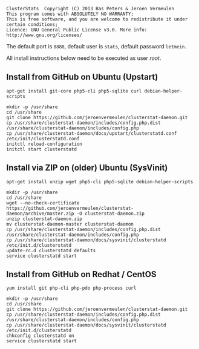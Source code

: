     ClusterStats  Copyright (C) 2013 Bas Peters & Jeroen Vermeulen
    This program comes with ABSOLUTELY NO WARRANTY;
    This is free software, and you are welcome to redistribute it under certain conditions;
    Licence: GNU General Public License v3.0. More info: http://www.gnu.org/licenses/


The default port is `8888`, default user is `stats`, default password `letmein`.

All install instructions below need to be executed as user *root*.

Install from GitHub on Ubuntu (Upstart)
---------------------------------------

    apt-get install git-core php5-cli php5-sqlite curl debian-helper-scripts

    mkdir -p /usr/share
    cd /usr/share
    git clone https://github.com/jeroenvermeulen/clusterstat-daemon.git
    cp /usr/share/clusterstat-daemon/includes/config.php.dist /usr/share/clusterstat-daemon/includes/config.php
    cp /usr/share/clusterstat-daemon/docs/upstart/clusterstatd.conf /etc/init/clusterstatd.conf
    initctl reload-configuration
    initctl start clusterstatd


Install via ZIP on (older) Ubuntu (SysVinit)
--------------------------------------------

    apt-get install unzip wget php5-cli php5-sqlite debian-helper-scripts

    mkdir -p /usr/share
    cd /usr/share
    wget --no-check-certificate https://github.com/jeroenvermeulen/clusterstat-daemon/archive/master.zip -O clusterstat-daemon.zip
    unzip clusterstat-daemon.zip
    mv clusterstat-daemon-master clusterstat-daemon
    cp /usr/share/clusterstat-daemon/includes/config.php.dist /usr/share/clusterstat-daemon/includes/config.php
    cp /usr/share/clusterstat-daemon/docs/sysvinit/clusterstatd /etc/init.d/clusterstatd
    update-rc.d clusterstatd defaults
    service clusterstatd start

Install from GitHub on Redhat / CentOS
--------------------------------------

    yum install git php-cli php-pdo php-process curl

    mkdir -p /usr/share
    cd /usr/share
    git clone https://github.com/jeroenvermeulen/clusterstat-daemon.git
    cp /usr/share/clusterstat-daemon/includes/config.php.dist /usr/share/clusterstat-daemon/includes/config.php
    cp /usr/share/clusterstat-daemon/docs/sysvinit/clusterstatd /etc/init.d/clusterstatd
    chkconfig clusterstatd on
    service clusterstatd start
